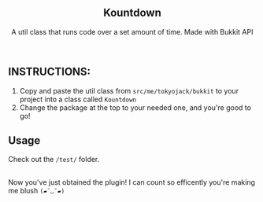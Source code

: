 <h2  align="center">Kountdown</h2>
<p  align="center">A util class that runs code over a set amount of time. Made with Bukkit API</p>

<br/>

## INSTRUCTIONS:

1. Copy and paste the util class from ```src/me/tokyojack/bukkit``` to your project into a class called ```Kountdown```
2. Change the package at the top to your needed one, and you're good to go!


## Usage

Check out the ```/test/``` folder.

##

Now you've just obtained the plugin! I can count so efficently you're making me blush ```(▰˘◡˘▰)```
